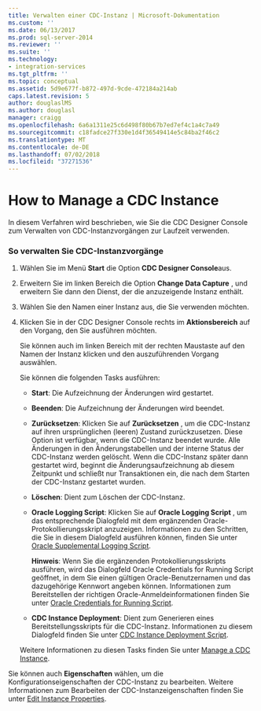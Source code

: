 ```yaml
---
title: Verwalten einer CDC-Instanz | Microsoft-Dokumentation
ms.custom: ''
ms.date: 06/13/2017
ms.prod: sql-server-2014
ms.reviewer: ''
ms.suite: ''
ms.technology:
- integration-services
ms.tgt_pltfrm: ''
ms.topic: conceptual
ms.assetid: 5d9e677f-b872-497d-9cde-472184a214ab
caps.latest.revision: 5
author: douglaslMS
ms.author: douglasl
manager: craigg
ms.openlocfilehash: 6a6a1311e25c6d498f80b67b7ed7ef4c1a4c7a49
ms.sourcegitcommit: c18fadce27f330e1d4f36549414e5c84ba2f46c2
ms.translationtype: MT
ms.contentlocale: de-DE
ms.lasthandoff: 07/02/2018
ms.locfileid: "37271536"
---
```

# <a name="how-to-manage-a-cdc-instance"></a>How to Manage a CDC Instance
  In diesem Verfahren wird beschrieben, wie Sie die CDC Designer Console zum Verwalten von CDC-Instanzvorgängen zur Laufzeit verwenden.  
  
### <a name="to-manage-cdc-instance-operations"></a>So verwalten Sie CDC-Instanzvorgänge  
  
1.  Wählen Sie im Menü **Start** die Option **CDC Designer Console**aus.  
  
2.  Erweitern Sie im linken Bereich die Option **Change Data Capture** , und erweitern Sie dann den Dienst, der die anzuzeigende Instanz enthält.  
  
3.  Wählen Sie den Namen einer Instanz aus, die Sie verwenden möchten.  
  
4.  Klicken Sie in der CDC Designer Console rechts im **Aktionsbereich** auf den Vorgang, den Sie ausführen möchten.  
  
     Sie können auch im linken Bereich mit der rechten Maustaste auf den Namen der Instanz klicken und den auszuführenden Vorgang auswählen.  
  
     Sie können die folgenden Tasks ausführen:  
  
    -   **Start**: Die Aufzeichnung der Änderungen wird gestartet.  
  
    -   **Beenden**: Die Aufzeichnung der Änderungen wird beendet.  
  
    -   **Zurücksetzen**: Klicken Sie auf **Zurücksetzen** , um die CDC-Instanz auf ihren ursprünglichen (leeren) Zustand zurückzusetzen. Diese Option ist verfügbar, wenn die CDC-Instanz beendet wurde. Alle Änderungen in den Änderungstabellen und der interne Status der CDC-Instanz werden gelöscht. Wenn die CDC-Instanz später dann gestartet wird, beginnt die Änderungsaufzeichnung ab diesem Zeitpunkt und schließt nur Transaktionen ein, die nach dem Starten der CDC-Instanz gestartet wurden.  
  
    -   **Löschen**: Dient zum Löschen der CDC-Instanz.  
  
    -   **Oracle Logging Script**: Klicken Sie auf **Oracle Logging Script** , um das entsprechende Dialogfeld mit dem ergänzenden Oracle-Protokollierungsskript anzuzeigen. Informationen zu den Schritten, die Sie in diesem Dialogfeld ausführen können, finden Sie unter [Oracle Supplemental Logging Script](oracle-supplemental-logging-script.md).  
  
         **Hinweis**: Wenn Sie die ergänzenden Protokollierungsskripts ausführen, wird das Dialogfeld Oracle Credentials for Running Script geöffnet, in dem Sie einen gültigen Oracle-Benutzernamen und das dazugehörige Kennwort angeben können. Informationen zum Bereitstellen der richtigen Oracle-Anmeldeinformationen finden Sie unter [Oracle Credentials for Running Script](oracle-credentials-for-running-script.md).  
  
    -   **CDC Instance Deployment**: Dient zum Generieren eines Bereitstellungsskripts für die CDC-Instanz. Informationen zu diesem Dialogfeld finden Sie unter [CDC Instance Deployment Script](cdc-instance-deployment-script.md).  
  
     Weitere Informationen zu diesen Tasks finden Sie unter [Manage a CDC Instance](manage-a-cdc-instance.md).  
  
 Sie können auch **Eigenschaften** wählen, um die Konfigurationseigenschaften der CDC-Instanz zu bearbeiten. Weitere Informationen zum Bearbeiten der CDC-Instanzeigenschaften finden Sie unter [Edit Instance Properties](edit-instance-properties.md).  
  
  
